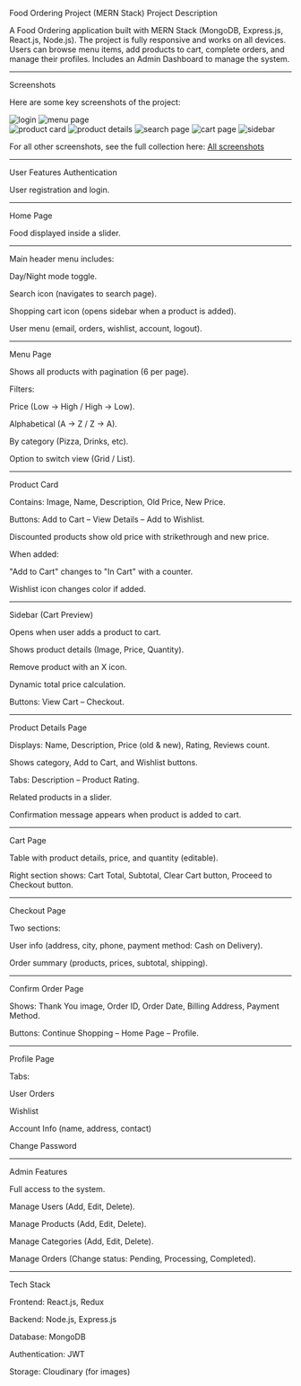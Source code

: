 Food Ordering Project (MERN Stack)
Project Description

A Food Ordering application built with MERN Stack (MongoDB, Express.js, React.js, Node.js).
The project is fully responsive and works on all devices.
Users can browse menu items, add products to cart, complete orders, and manage their profiles.
Includes an Admin Dashboard to manage the system.

---

Screenshots

Here are some key screenshots of the project:

![login](./screenshots/login.png)
![menu page](./screenshots/menu_page.png)  
![product card](./screenshots/product_card.PNG)
![product details](./screenshots/product_details.png)
![search page](./screenshots/search_page.png)
![cart page](./screenshots/cart_page.png)
![sidebar](./screenshots/sidebar.png)

For all other screenshots, see the full collection here:
[All screenshots](./screenshots)

---

User Features
Authentication

User registration and login.

---

Home Page

Food displayed inside a slider.

---

Main header menu includes:

Day/Night mode toggle.

Search icon (navigates to search page).

Shopping cart icon (opens sidebar when a product is added).

User menu (email, orders, wishlist, account, logout).

---

Menu Page

Shows all products with pagination (6 per page).

Filters:

Price (Low → High / High → Low).

Alphabetical (A → Z / Z → A).

By category (Pizza, Drinks, etc).

Option to switch view (Grid / List).

---

Product Card

Contains: Image, Name, Description, Old Price, New Price.

Buttons: Add to Cart – View Details – Add to Wishlist.

Discounted products show old price with strikethrough and new price.

When added:

"Add to Cart" changes to "In Cart" with a counter.

Wishlist icon changes color if added.

---

Sidebar (Cart Preview)

Opens when user adds a product to cart.

Shows product details (Image, Price, Quantity).

Remove product with an X icon.

Dynamic total price calculation.

Buttons: View Cart – Checkout.

---

Product Details Page

Displays: Name, Description, Price (old & new), Rating, Reviews count.

Shows category, Add to Cart, and Wishlist buttons.

Tabs: Description – Product Rating.

Related products in a slider.

Confirmation message appears when product is added to cart.

---

Cart Page

Table with product details, price, and quantity (editable).

Right section shows: Cart Total, Subtotal, Clear Cart button, Proceed to Checkout button.

---

Checkout Page

Two sections:

User info (address, city, phone, payment method: Cash on Delivery).

Order summary (products, prices, subtotal, shipping).

---

Confirm Order Page

Shows: Thank You image, Order ID, Order Date, Billing Address, Payment Method.

Buttons: Continue Shopping – Home Page – Profile.

---

Profile Page

Tabs:

User Orders

Wishlist

Account Info (name, address, contact)

Change Password

---

Admin Features

Full access to the system.

Manage Users (Add, Edit, Delete).

Manage Products (Add, Edit, Delete).

Manage Categories (Add, Edit, Delete).

Manage Orders (Change status: Pending, Processing, Completed).

---

Tech Stack

Frontend: React.js, Redux

Backend: Node.js, Express.js

Database: MongoDB

Authentication: JWT

Storage: Cloudinary (for images) 
